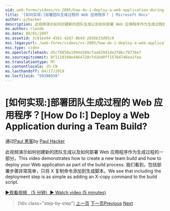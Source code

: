 ```yaml
---
uid: web-forms/videos/vs-2005/how-do-i-deploy-a-web-application-during-a-team-build
title: '[如何实现:]部署团队生成过程的 Web 应用程序？ | Microsoft Docs'
author: pjhacker
description: 此视频演示如何创建新的团队生成以及如何部署 Web 应用程序作为生成过程的一部分。 我们看到该包括便...
ms.author: riande
ms.date: 08/01/2007
ms.assetid: 3c81ee94-4561-4267-864d-2656b33d95c9
msc.legacyurl: /web-forms/videos/vs-2005/how-do-i-deploy-a-web-application-during-a-team-build
msc.type: video
ms.openlocfilehash: d5cf8850a1994d209cfaa829d1de2f8bc79776e7
ms.sourcegitcommit: 0f1119340e4464720cfd16d0ff15764746ea1fea
ms.translationtype: MT
ms.contentlocale: zh-CN
ms.lasthandoff: 04/17/2019
ms.locfileid: "59398938"
---
```

# <a name="how-do-i-deploy-a-web-application-during-a-team-build"></a><span data-ttu-id="82e2f-105">[如何实现:]部署团队生成过程的 Web 应用程序？</span><span class="sxs-lookup"><span data-stu-id="82e2f-105">[How Do I:] Deploy a Web Application during a Team Build?</span></span>

<span data-ttu-id="82e2f-106">通过[Paul 黑客](https://github.com/pjhacker)</span><span class="sxs-lookup"><span data-stu-id="82e2f-106">by [Paul Hacker](https://github.com/pjhacker)</span></span>

<span data-ttu-id="82e2f-107">此视频演示如何创建新的团队生成以及如何部署 Web 应用程序作为生成过程的一部分。</span><span class="sxs-lookup"><span data-stu-id="82e2f-107">This video demonstrates how to create a new team build and how to deploy your Web application as part of the build process.</span></span> <span data-ttu-id="82e2f-108">我们看到，包括部署步骤非常简单，只将 X 复制命令添加到生成脚本。</span><span class="sxs-lookup"><span data-stu-id="82e2f-108">We see that including the deployment step is as simple as adding an X-copy command to the build script.</span></span>

[<span data-ttu-id="82e2f-109">&#9654;观看视频 （5 分钟）</span><span class="sxs-lookup"><span data-stu-id="82e2f-109">&#9654; Watch video (5 minutes)</span></span>](https://channel9.msdn.com/Blogs/ASP-NET-Site-Videos/how-do-i-deploy-a-web-application-during-a-team-build)

> [!div class="step-by-step"]
> <span data-ttu-id="82e2f-110">[上一页](how-do-i-automate-testing-using-team-build.md)
> [下一页](how-do-i-run-unit-tests-against-a-deployed-database.md)</span><span class="sxs-lookup"><span data-stu-id="82e2f-110">[Previous](how-do-i-automate-testing-using-team-build.md)
[Next](how-do-i-run-unit-tests-against-a-deployed-database.md)</span></span>
